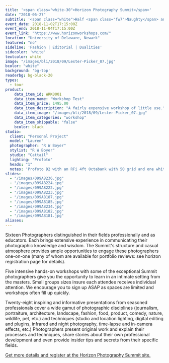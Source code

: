 ```yaml
---
title: '<span class="white-30">Horizon Photography Summit</span>'
date: "2018-06-27"
subtitle: '<span class="white">Half <span class="fw7">Naughty</span> and half nice.</span>'
event_date: 2018-11-02T17:15:00Z
event_end: 2018-11-04T17:15:00Z
event_link: "https://www.horizonworkshops.com/"
location: "University of Delaware, Newark"
featured: "no"
sideline: 'Fashion | Editorial | Dualities'
sidecolor: 'white'
textcolor: white
image: "/images/bli/2018/09/Lester-Picker_07.jpg"
bcolor: "white"
background: 'bg-top'
readerbg: bg-black-20
types:
  - tour
product:
    data_item_id: WRK0001
    data_item_name: "Workshop Test"
    data_item_price: 1495.00
    data_item_description: "A fairly expensive workshop of little use."
    data_item_image: "/images/bli/2018/09/Lester-Picker_07.jpg"
    data_item_categories: "workshop"
    data_item_shippable: "false"
    bcolor: black
studio:
  client: "Personal Project"
  model: "Lauren"
  photographer: "R W Boyer"
  stylist: "R W Boyer"
  studio: "Cattail"
  lighting: "Profoto"
  heads: "1"
  notes: 'Profoto D2 with an RFi 4ft Octabank with 50 grid and one white reflector on white seamless.'
slides:
  - "/images/099A8236.jpg"
  - "/images/099A8224.jpg"
  - "/images/099A8222.jpg"
  - "/images/099A8223.jpg"
  - "/images/099A8187.jpg"
  - "/images/099A8185.jpg"
  - "/images/099A8234.jpg"
  - "/images/099A8182.jpg"
  - "/images/099A8181.jpg"
aliases:
---
```

Sixteen Photographers distinguished in their fields professionally and as educators. Each brings extensive experience in communicating their photographic knowledge and wisdom. The Summit's structure and casual atmosphere provides ample opportunities to engage these photographers one-on-one (many of whom are available for portfolio reviews: see horizon registration page for details).

Five intensive hands-on workshops with some of the exceptional Summit photographers give you the opportunity to learn in an intimate setting from the masters. Small groups sizes insure each attendee receives individual attention. We encourage you to sign up ASAP as spaces are limited and workshops often fill up quickly.

Twenty-eight inspiring and informative presentations from seasoned professionals cover a wide gamut of photographic disciplines (journalism, portraiture, architecture, landscape, fashion, food, product, comedy, nature, wildlife, pet, etc.) and techniques (studio and location lighting, digital editing and plugins, infrared and night photography, time-lapse and in-camera effects, etc.) Photographers present original work and explain their processes and techniques, share stories about their own professional development and even provide insider tips and secrets from their specific fields.

[Get more details and register at the Horizon Photography Summit site.](https://www.horizonworkshops.com/)